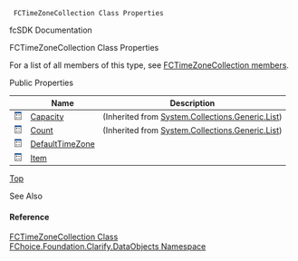 ﻿     FCTimeZoneCollection Class Properties                                                   

fcSDK Documentation

FCTimeZoneCollection Class Properties

For a list of all members of this type, see [FCTimeZoneCollection members](fcSDK~FChoice.Foundation.Clarify.DataObjects.FCTimeZoneCollection_members.md).

Public Properties

|   | Name | Description |
| --- | --- | --- |
| ![Public Property](dotnetimages/publicProperty.png) | [Capacity](#) | (Inherited from [System.Collections.Generic.List<FCTimeZone>](#)) |
| ![Public Property](dotnetimages/publicProperty.png) | [Count](#) | (Inherited from [System.Collections.Generic.List<FCTimeZone>](#)) |
| ![Public Property](dotnetimages/publicProperty.png) | [DefaultTimeZone](fcSDK~FChoice.Foundation.Clarify.DataObjects.FCTimeZoneCollection~DefaultTimeZone.md) |   |
| ![Public Property](dotnetimages/publicProperty.png) | [Item](fcSDK~FChoice.Foundation.Clarify.DataObjects.FCTimeZoneCollection~Item.md) |   |

[Top](#top)

See Also

#### Reference

[FCTimeZoneCollection Class](fcSDK~FChoice.Foundation.Clarify.DataObjects.FCTimeZoneCollection.md)  
[FChoice.Foundation.Clarify.DataObjects Namespace](fcSDK~FChoice.Foundation.Clarify.DataObjects_namespace.md)